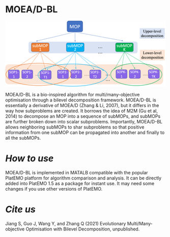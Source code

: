 # **MOEA/D-BL**

![](MOEADBL.png)

MOEA/D-BL is a bio-inspired algorithm for multi/many-objective optimisation through a bilevel decomposition framework. MOEA/D-BL is essentially a derivative of MOEA/D (Zhang & Li, 2007), but it differs in the way how subproblems are created. It borrows the idea of M2M (Gu et al, 2014) to decompose an MOP into a sequence of subMOPs, and subMOPs are further broken down into scalar subproblems. Importantly, MOEA/D-BL allows neighboring subMOPs to shar subproblems so that positive information from one subMOP can be propagated into another and finally to all the subMOPs.

# ***How to use***
MOEA/D-BL is implemented in MATALB compatible with the popular PlatEMO platform for algorithm comparison and analysis. It can be directly added into PlatEMO 1.5 as a package for instant use. It may need some changes if you use other versions of PlatEMO.

# ***Cite us***
Jiang S, Guo J, Wang Y, and Zhang Q (2021) Evolutionary Multi/Many-objective Optimisation with Bilevel Decomposition, unpublished.
